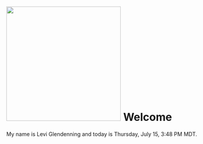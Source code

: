<h1><img src="https://www.planetware.com/wpimages/2020/02/colorado-denver-to-boulder-best-ways-to-get-there-by-car.jpg" width="300" length="1000"/> Welcome</h1>
My name is Levi Glendenning  and today is Thursday, July 15, 3:48 PM MDT.
